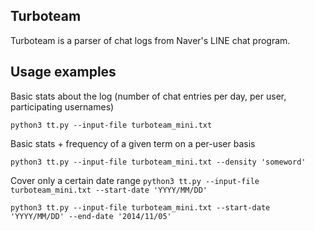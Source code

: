 ## Turboteam
Turboteam is a parser of chat logs from Naver's LINE chat program.

## Usage examples
Basic stats about the log (number of chat entries per day, per user, participating usernames)

```python3 tt.py --input-file turboteam_mini.txt```

Basic stats + frequency of a given term on a per-user basis

```python3 tt.py --input-file turboteam_mini.txt --density 'someword'```


Cover only a certain date range
```python3 tt.py --input-file turboteam_mini.txt --start-date 'YYYY/MM/DD'```

```python3 tt.py --input-file turboteam_mini.txt --start-date 'YYYY/MM/DD' --end-date '2014/11/05'```
